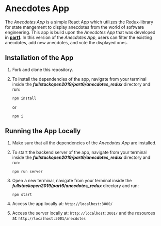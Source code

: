 # Anecdotes App

The *Anecdotes App* is a simple React App which utilizes the Redux-library for state mangement to display anecdotes from the world of software engineering. This app is build upon the *Anecdotes App* that was developed in [**part1**](https://github.com/katerina-tziala/fullstackopen2019/tree/master/part1/anecdotes). In this version of the *Anecdotes App*, users can filter the existing anecdotes, add new anecdotes, and vote the displayed ones.

## Installation of the App

1. Fork and clone this repository.

2. To install the dependencies of the app, navigate from your terminal inside the ***fullstackopen2019/part6/anecdotes_redux*** directory and run:

    ```
    npm install
    ```

    or

    ```
    npm i
    ```

## Running the App Locally

1. Make sure that all the dependencies of the *Anecdotes App* are installed.

2. To start the backend server of the app, navigate from your terminal inside the ***fullstackopen2019/part6/anecdotes_redux*** directory and run:

    ```
    npm run server
    ```

3. Open a new terminal, navigate from your terminal inside the ***fullstackopen2019/part6/anecdotes_redux*** directory and run:

    ```
    npm start
    ```

4. Access the app locally at: ```http://localhost:3000/```

5. Access the server locally at: ```http://localhost:3001/``` and the resources at: ```http://localhost:3001/anecdotes```

